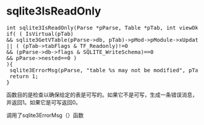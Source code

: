 # sqlite3IsReadOnly
<pre>
int sqlite3IsReadOnly(Parse *pParse, Table *pTab, int viewOk){
if( ( IsVirtual(pTab)
&& sqlite3GetVTable(pParse->db, pTab)->pMod->pModule->xUpdate==0 )
|| ( (pTab->tabFlags & TF_Readonly)!=0
&& (pParse->db->flags & SQLITE_WriteSchema)==0
&& pParse->nested==0 )
){
 sqlite3ErrorMsg(pParse, "table %s may not be modified", pTab->zName);
 return 1;
}
</pre>
函数目的是检查以确保给定的表是可写的。如果它不是可写，生成一条错误消息，并返回1。如果它是可写返回0。

调用了sqlite3ErrorMsg（）函数
